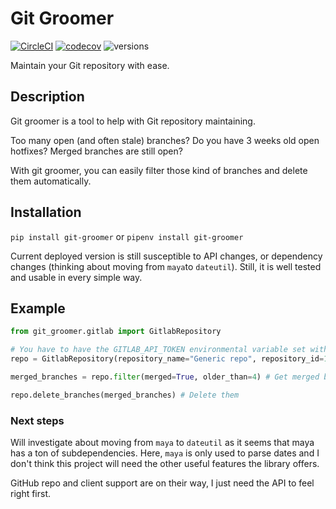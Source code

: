# Git Groomer
[![CircleCI](https://circleci.com/gh/JavierLuna/git-groomer.svg?style=svg)](https://circleci.com/gh/JavierLuna/git-groomer)
[![codecov](https://codecov.io/gh/JavierLuna/git-groomer/branch/master/graph/badge.svg)](https://codecov.io/gh/JavierLuna/git-groomer)
![versions](https://img.shields.io/badge/Python-3.6%2C%203.7-brightgreen.svg)

Maintain your Git repository with ease.

## Description

Git groomer is a tool to help with Git repository maintaining.

Too many open (and often stale) branches?
Do you have 3 weeks old open hotfixes?
Merged branches are still open?

With git groomer, you can easily filter those kind of branches and delete them automatically.


## Installation

`pip install git-groomer`
or `pipenv install git-groomer`

Current deployed version is still susceptible to API changes, or dependency changes (thinking about moving from `maya`to `dateutil`).
Still, it is well tested and usable in every simple way.

## Example
````python
from git_groomer.gitlab import GitlabRepository

# You have to have the GITLAB_API_TOKEN environmental variable set with your Gitlab API token.
repo = GitlabRepository(repository_name="Generic repo", repository_id=1234)

merged_branches = repo.filter(merged=True, older_than=4) # Get merged branches, older than 4 days

repo.delete_branches(merged_branches) # Delete them

````

### Next steps

Will investigate about moving from `maya` to `dateutil` as it seems that maya has a ton of subdependencies. 
Here, `maya` is only used to parse dates and I don't think this project will need the other useful features the library offers.

GitHub repo and client support are on their way, I just need the API to feel right first.